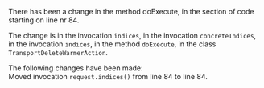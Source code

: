 There has been a change in the method doExecute, in the section of code starting on line nr 84.
  
The change is in the invocation ```indices```, in the invocation ```concreteIndices```, in the invocation ```indices```, in the method ```doExecute```, in the class ```TransportDeleteWarmerAction```.
  
The following changes have been made:  
Moved invocation ```request.indices()``` from line 84 to line 84.  
